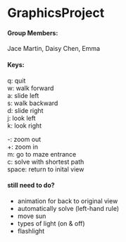 # GraphicsProject

#### Group Members:
Jace Martin, Daisy Chen, Emma

#### Keys:
q: quit\
w: walk forward\
a: slide left\
s: walk backward\
d: slide right\
j: look left\
k: look right

-: zoom out\
+: zoom in\
m: go to maze entrance\
c: solve with shortest path\
space: return to inital view

#### still need to do?
- animation for back to original view
- automatically solve (left-hand rule)
- move sun
- types of light (on & off)
- flashlight
